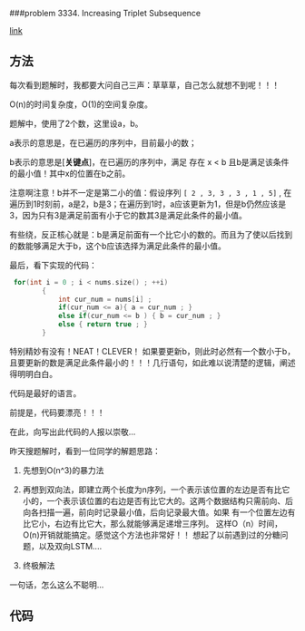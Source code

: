 ###problem 3334. Increasing Triplet Subsequence

[link](https://leetcode.com/problems/increasing-triplet-subsequence/)

## 方法

每次看到题解时，我都要大问自己三声：草草草，自己怎么就想不到呢！！！

O(n)的时间复杂度，O(1)的空间复杂度。

题解中，使用了2个数，这里设a，b。

a表示的意思是，在已遍历的序列中，目前最小的数；

b表示的意思是[**关键点**]，在已遍历的序列中，满足 存在 x < b 且b是满足该条件的最小值！其中x的位置在b之前。

注意啊注意！b并不一定是第二小的值：假设序列 `[ 2 , 3, 3 , 3 , 1 , 5]` , 在遍历到1时刻前，a是2，b是3；在遍历到1时，a应该更新为1，但是b仍然应该是3，因为只有3是满足前面有小于它的数其3是满足此条件的最小值。

有些绕，反正核心就是：b是满足前面有一个比它小的数的。而且为了使以后找到的数能够满足大于b，这个b应该选择为满足此条件的最小值。

最后，看下实现的代码：

```C++
 for(int i = 0 ; i < nums.size() ; ++i)
        {
            int cur_num = nums[i] ;
            if(cur_num <= a){ a = cur_num ; }
            else if(cur_num <= b ) { b = cur_num ; }
            else { return true ; } 
        }
```

特别精妙有没有！NEAT！CLEVER！ 如果要更新b，则此时必然有一个数小于b，且要更新的数是满足此条件最小的！！！几行语句，如此难以说清楚的逻辑，阐述得明明白白。

代码是最好的语言。

前提是，代码要漂亮！！！

在此，向写出此代码的人报以崇敬... 

昨天搜题解时，看到一位同学的解题思路：

1. 先想到O(n^3)的暴力法

2. 再想到双向法，即建立两个长度为n序列，一个表示该位置的左边是否有比它小的，一个表示该位置的右边是否有比它大的。这两个数据结构只需前向、后向各扫描一遍，前向时记录最小值，后向记录最大值。如果 有一个位置左边有比它小，右边有比它大，那么就能够满足递增三序列。 这样O（n）时间，O(n)开销就能搞定。感觉这个方法也非常好！！ 想起了以前遇到过的分糖问题，以及双向LSTM....

3. 终极解法

一句话，怎么这么不聪明...


## 代码

```C++

```

